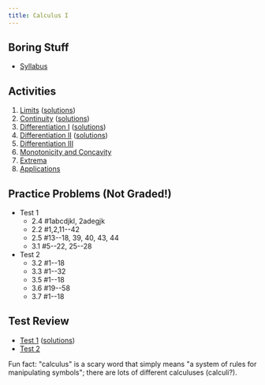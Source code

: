 ```yaml
---
title: Calculus I
---
```


## Boring Stuff

* [Syllabus](/pdf/classes/calc/calc-syllabus.pdf)


## Activities

1. [Limits](/pdf/classes/calc/calc-a01-limits.pdf) ([solutions](/pdf/classes/calc/calc-soln-a01-limits.pdf))
2. [Continuity](/pdf/classes/calc/calc-a02-continuity.pdf) ([solutions](/pdf/classes/calc/calc-soln-a02-continuity.pdf))
3. [Differentiation I](/pdf/classes/calc/calc-a03-differentiation-1.pdf) ([solutions](/pdf/classes/calc/calc-soln-a03-differentiation-1.pdf))
4. [Differentiation II](/pdf/classes/calc/calc-a04-differentiation-2.pdf) ([solutions](/pdf/classes/calc/calc-soln-a04-differentiation-2.pdf))
5. [Differentiation III](/pdf/classes/calc/calc-a05-differentiation-3.pdf)
6. [Monotonicity and Concavity](/pdf/classes/calc/calc-a06-monotonicity-and-concavity.pdf)
7. [Extrema](/pdf/classes/calc/calc-a07-extrema.pdf)
8. [Applications](/pdf/classes/calc/calc-a08-applications.pdf)


## Practice Problems (Not Graded!)

* Test 1
    * 2.4 #1abcdjkl, 2adegjk
    * 2.2 #1,2,11--42
    * 2.5 #13--18, 39, 40, 43, 44
    * 3.1 #5--22, 25--28
* Test 2
    * 3.2 #1--18
    * 3.3 #1--32
    * 3.5 #1--18
    * 3.6 #19--58
    * 3.7 #1--18


## Test Review

* [Test 1](/pdf/classes/calc/calc-r1-limits-and-derivatives.pdf) ([solutions](/pdf/classes/calc/calc-soln-r1-limits-and-derivatives.pdf))
* [Test 2](/pdf/classes/calc/calc-r2-differentiation.pdf)

Fun fact: "calculus" is a scary word that simply means "a system of rules for manipulating symbols"; there are lots of different calculuses (calculi?).
